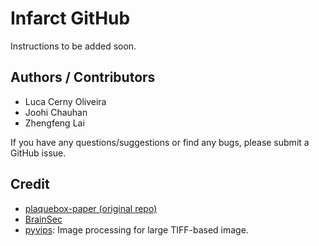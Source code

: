 # Infarct GitHub

Instructions to be added soon.


## Authors / Contributors
* Luca Cerny Oliveira
* Joohi Chauhan
* Zhengfeng Lai

If you have any questions/suggestions or find any bugs,
please submit a GitHub issue.

## Credit
* [plaquebox-paper (original repo)](https://github.com/keiserlab/plaquebox-paper)
* [BrainSec](https://github.com/ucdrubinet/BrainSec)
* [pyvips](https://libvips.github.io/pyvips/): Image processing for large
TIFF-based image.
